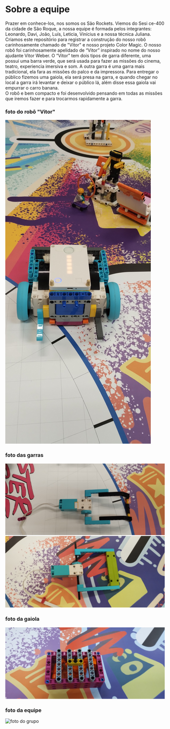 # Sobre a equipe 
Prazer em conhece-los, nos somos os São Rockets. 
Viemos do Sesi ce-400  da cidade de São Roque, a nossa equipe é formada pelos integrantes: Leonardo, Davi, João, Luís, Leticia, Vinícius e a nossa técnica Juliana. 
Criamos este repositório para registrar a construção do nosso robô carinhosamente chamado de "Vitor" e nosso projeto Color Magic.
O nosso robô foi carinhosamente apelidado de “Vitor” inspirado no nome do nosso ajudante Vitor Weber. 
O “Vitor” tem dois tipos de garra diferente, uma possui uma barra verde, que será usada para fazer as missões do cinema, teatro, experiencia imersiva e som. A outra garra é uma garra mais tradicional, ela fara as missões do palco e da impressora. Para entregar o público fizemos uma gaiola, ela será presa na garra, e quando chegar no local a garra irá levantar e deixar o público lá, além disse essa gaiola vai empurrar o carro banana.  
O robô e bem compacto e foi desenvolvido pensando em todas as missões que iremos fazer e para trocarmos rapidamente a garra. 
### foto do robô "Vitor"
![robô "Vitor"](SpikeFT.jpg)
### foto das garras
![1° garra do "Vitor"](Garra1.jpg)
![2° garra do "Vitor"](Garra2.jpg)
### foto da gaiola
![gaiola do "Vitor"](Gaiola.jpg)
### foto da equipe 
![foto do grupo](fotogrupo.PNG.PNG) 
